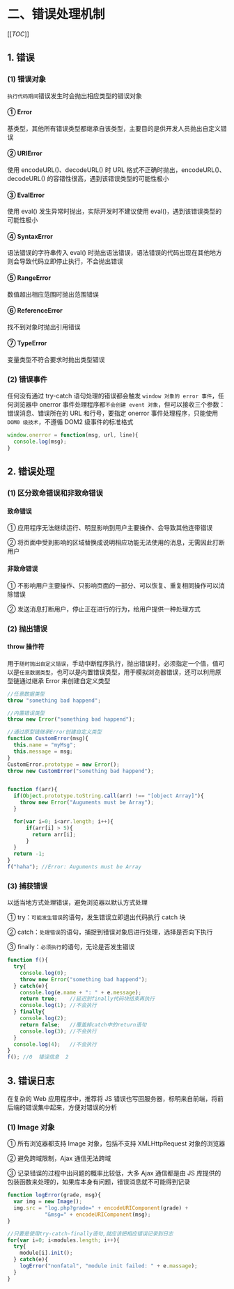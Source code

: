 # 二、错误处理机制

[[_TOC_]]

## 1. 错误

### (1) 错误对象

`执行代码期间`错误发生时会抛出相应类型的错误对象 

#### ① Error

基类型，其他所有错误类型都继承自该类型，主要目的是供开发人员抛出自定义错误 

#### ② URIError

使用 encodeURL()、decodeURL() 时 URL 格式不正确时抛出，encodeURL()、decodeURL() 的容错性很高，遇到该错误类型的可能性极小 

#### ③ EvalError

使用 eval() 发生异常时抛出，实际开发时不建议使用 eval()，遇到该错误类型的可能性极小 

#### ④ SyntaxError

语法错误的字符串传入 eval() 时抛出语法错误，语法错误的代码出现在其他地方则会导致代码立即停止执行，不会抛出错误 

#### ⑤ RangeError

数值超出相应范围时抛出范围错误 

#### ⑥ ReferenceError

找不到对象时抛出引用错误 

#### ⑦ TypeError

变量类型不符合要求时抛出类型错误

### (2) 错误事件

任何没有通过 try-catch 语句处理的错误都会触发 `window 对象的 error 事件`，任何浏览器中 onerror 事件处理程序都`不会创建 event 对象`，但可以接收三个参数：错误消息、错误所在的 URL 和行号，要指定 onerror 事件处理程序，只能使用 `DOM0 级技术`，不遵循 DOM2 级事件的标准格式

```javascript
window.onerror = function(msg, url, line){
  console.log(msg);
}
```

## 2. 错误处理

### (1) 区分致命错误和非致命错误

#### 致命错误

① 应用程序无法继续运行、明显影响到用户主要操作、会导致其他连带错误 

② 将页面中受到影响的区域替换成说明相应功能无法使用的消息，无需因此打断用户 

#### 非致命错误

① 不影响用户主要操作、只影响页面的一部分、可以恢复、重复相同操作可以消除错误 

② 发送消息打断用户，停止正在进行的行为，给用户提供一种处理方式

### (2) 抛出错误

#### throw 操作符

用于`随时抛出自定义错误`，手动中断程序执行，抛出错误时，必须指定一个值，值可以是`任意数据类型`，也可以是内置错误类型，用于模拟浏览器错误，还可以利用原型链通过继承 Error 来创建自定义类型

```javascript
//任意数据类型
throw "something bad happend";

//内置错误类型
throw new Error("something bad happend");

//通过原型链继承Error创建自定义类型
function CustomError(msg){
  this.name = "myMsg";
  this.message = msg;
}
CustomError.prototype = new Error();
throw new CustomError("something bad happend");


function f(arr){
  if(Object.prototype.toString.call(arr) !== "[object Array]"){
    throw new Error("Auguments must be Array");
  }

  for(var i=0; i<arr.length; i++){
      if(arr[i] > 5){
        return arr[i];
      }
  }
  return -1;
}
f("haha"); //Error: Auguments must be Array
```

### (3) 捕获错误

以适当地方式处理错误，避免浏览器以默认方式处理 

① try：`可能发生错误`的语句，发生错误立即退出代码执行 catch 块 

② catch：`处理错误`的语句，捕捉到错误对象后进行处理，选择是否向下执行 

③ finally：`必须执行`的语句，无论是否发生错误

```javascript
function f(){
  try{
    console.log(0);
    throw new Error("something bad happend");
  } catch(e){
    console.log(e.name + ": " + e.message);
    return true;    //延迟到finally代码块结束再执行
    console.log(1); //不会执行
  } finally{
    console.log(2);
    return false;   //覆盖掉catch中的return语句
    console.log(3); //不会执行
  }
  console.log(4);   //不会执行
}
f(); //0  错误信息  2
```

## 3. 错误日志

在复杂的 Web 应用程序中，推荐将 JS 错误也写回服务器，标明来自前端，将前后端的错误集中起来，方便对错误的分析

### (1) Image 对象

① 所有浏览器都支持 Image 对象，包括不支持 XMLHttpRequest 对象的浏览器 

② 避免跨域限制，Ajax 通信无法跨域 

③ 记录错误的过程中出问题的概率比较低，大多 Ajax 通信都是由 JS 库提供的包装函数来处理的，如果库本身有问题，错误消息就不可能得到记录

```javascript
function logError(grade, msg){
  var img = new Image();
  img.src = "log.php?grade=" + encodeURIComponent(grade) + 
            "&msg=" + encodeURIComponent(msg);
}

//只要是使用try-catch-finally语句,就应该把相应错误记录到日志
for(var i=0; i<modules.length; i++){
  try{
    module[i].init();
  } catch(e){
    logError("nonfatal", "module init failed: " + e.massage);
  }
}
```
